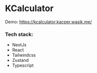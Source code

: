 # KCalculator

Demo: https://kcalculator.kacper.wasik.me/

### Tech stack:

- NextJs
- React
- Tailwindcss
- Zustand
- Typescript
